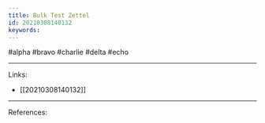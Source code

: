```yaml
---
title: Bulk Test Zettel
id: 20210308140132
keywords:
---
```

#alpha #bravo #charlie #delta #echo

---
Links:

- [[20210308140132]]

---
References:
